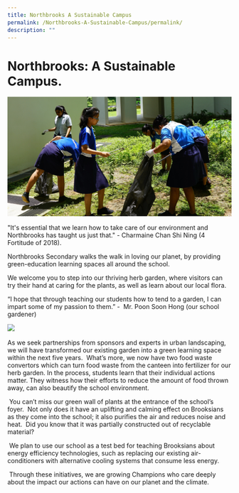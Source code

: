 ```yaml
---
title: Northbrooks A Sustainable Campus
permalink: /Northbrooks-A-Sustainable-Campus/permalink/
description: ""
---
```

Northbrooks: A Sustainable Campus.
==================================

![](/images/Sustainable%20.jpeg)

"It's essential that we learn how to take care of our environment and Northbrooks has taught us just that." - Charmaine Chan Shi Ning (4 Fortitude of 2018).     
  
Northbrooks Secondary walks the walk in loving our planet, by providing green-education learning spaces all around the school.    
  
We welcome you to step into our thriving herb garden, where visitors can try their hand at caring for the plants, as well as learn about our local flora.    
  
“I hope that through teaching our students how to tend to a garden, I can impart some of my passion to them.” -  Mr. Poon Soon Hong (our school gardener)

![](/images/Sustainable2.jpeg)

As we seek partnerships from sponsors and experts in urban landscaping, we will have transformed our existing garden into a green learning space within the next five years.  What’s more, we now have two food waste convertors which can turn food waste from the canteen into fertilizer for our herb garden. In the process, students learn that their individual actions matter. They witness how their efforts to reduce the amount of food thrown away, can also beautify the school environment.    
  
 You can’t miss our green wall of plants at the entrance of the school’s foyer.  Not only does it have an uplifting and calming effect on Brooksians as they come into the school; it also purifies the air and reduces noise and heat.  Did you know that it was partially constructed out of recyclable material?    
  
 We plan to use our school as a test bed for teaching Brooksians about energy efficiency technologies, such as replacing our existing air-conditioners with alternative cooling systems that consume less energy.    
  
 Through these initiatives, we are growing Champions who care deeply about the impact our actions can have on our planet and the climate.

